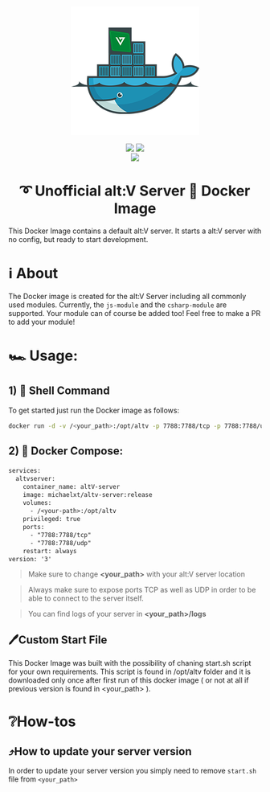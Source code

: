 
<p align="center"><img src="https://github.com/Michael-xT/altv-docker-image/raw/main/.github/assets/logo-256px.png"></p>

<p align="center">
  <a href="https://hub.docker.com/r/michaelxt/altv-server"><img src="https://img.shields.io/docker/pulls/michaelxt/altv-server?logo=docker&style=for-the-badge"></a>
  <a href="https://hub.docker.com/r/michaelxt/altv-server"><img src="https://img.shields.io/docker/image-size/michaelxt/altv-server/release?label=Release%20Image%20Size&logo=docker&style=for-the-badge"></a>
  <br>
  <a href="https://github.com/Michael-xT/altv-docker-image/actions"><img src="https://img.shields.io/github/workflow/status/Michael-xT/altv-docker-image/DefaultCI?logo=github&style=for-the-badge"></a>
</p>

<h1 align="center">➰ Unofficial alt:V Server 🐳 Docker Image</h1>

This Docker Image contains a default alt:V server. It starts a alt:V server with no config, but ready to start development.

# ℹ️ About

The Docker image is created for the alt:V Server including all commonly used modules. Currently, the `js-module` and the `csharp-module` are supported. Your module can of course be added too! Feel free to make a PR to add your module!

# 🏎️ Usage:

## 1) 🔋 Shell Command
To get started just run the Docker image as follows:

```sh
docker run -d -v /<your_path>:/opt/altv -p 7788:7788/tcp -p 7788:7788/udp --name altV-server michaelxt/altv-server:release
```
## 2) 💽 Docker Compose:
```
services:
  altvserver:
    container_name: altV-server
    image: michaelxt/altv-server:release
    volumes:
      - /<your-path>:/opt/altv 
    privileged: true
    ports:
      - "7788:7788/tcp"
      - "7788:7788/udp"
    restart: always
version: '3'
```

> Make sure to change <b><your_path></b> with your alt:V server location

> Always make sure to expose ports TCP as well as UDP in order to be able to connect to the server itself.

  > You can find logs of your server in <b><your_path>/logs</b>

## 🖊️Custom Start File

This Docker Image was built with the possibility of chaning start.sh script for your own requirements. This script is found in /opt/altv folder and it is downloaded only once after first run of this docker image ( or not at all if previous version is found in <your_path> ).


# ❔How-tos

## ⤴️How to update your server version
In order to update your server version you simply need to 
remove ``start.sh`` file from ``<your_path>``
